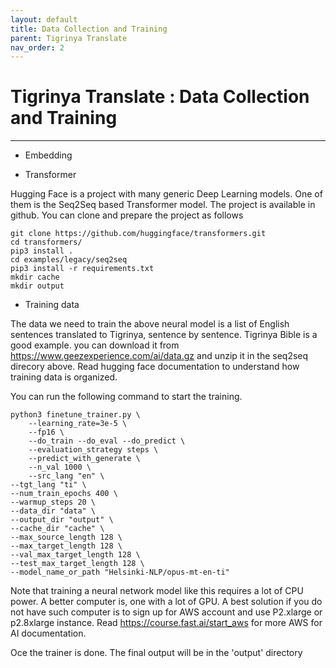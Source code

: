 ```yaml
---
layout: default
title: Data Collection and Training
parent: Tigrinya Translate
nav_order: 2
---
```

# Tigrinya Translate : Data Collection and Training
---
* Embedding

* Transformer

Hugging Face is a project with many generic Deep Learning models. One of them is the Seq2Seq based Transformer model. The project is available in
 github. You can clone and prepare the project as follows

```
git clone https://github.com/huggingface/transformers.git
cd transformers/
pip3 install .
cd examples/legacy/seq2seq
pip3 install -r requirements.txt
mkdir cache
mkdir output
```


* Training data

The data we need to train the above neural model is a list of English sentences translated to Tigrinya, sentence by sentence.
Tigrinya Bible is a good example.
you can download it from https://www.geezexperience.com/ai/data.gz and unzip it in the seq2seq direcory above.
 Read hugging face documentation to understand how training data is organized.

 You can run the following command to start the training.
```
python3 finetune_trainer.py \
    --learning_rate=3e-5 \
    --fp16 \
    --do_train --do_eval --do_predict \
    --evaluation_strategy steps \
    --predict_with_generate \
    --n_val 1000 \
    --src_lang "en" \
--tgt_lang "ti" \
--num_train_epochs 400 \
--warmup_steps 20 \
--data_dir "data" \
--output_dir "output" \
--cache_dir "cache" \
--max_source_length 128 \
--max_target_length 128 \
--val_max_target_length 128 \
--test_max_target_length 128 \
--model_name_or_path "Helsinki-NLP/opus-mt-en-ti"
```
Note that training a neural network model like this requires a lot of CPU power. A better computer is, one with a lot of GPU. A best solution
if you do not have such computer is to sign up for AWS account and use P2.xlarge or p2.8xlarge instance. Read https://course.fast.ai/start_aws for more
AWS for AI documentation.

Oce the trainer is done. The final output will be in the 'output' directory
